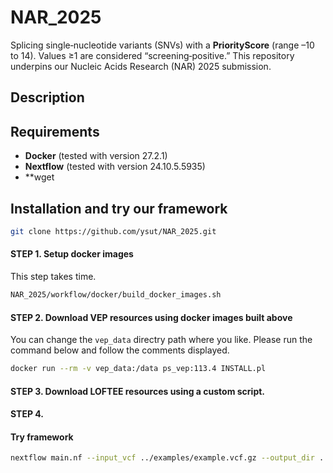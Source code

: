 # NAR_2025
Splicing single‑nucleotide variants (SNVs) with a **PriorityScore** (range –10 to 14). Values ≥1 are considered “screening‑positive.” This repository underpins our Nucleic Acids Research (NAR) 2025 submission.

## Description



## Requirements
- **Docker** (tested with version 27.2.1)  
- **Nextflow** (tested with version 24.10.5.5935)
- **wget


## Installation and try our framework

```bash
git clone https://github.com/ysut/NAR_2025.git
```

#### STEP 1. Setup docker images
This step takes time.
```bash
NAR_2025/workflow/docker/build_docker_images.sh
```

#### STEP 2. Download VEP resources using docker images built above
You can change the `vep_data` directry path where you like.
Please run the command below and follow the comments displayed.
```bash
docker run --rm -v vep_data:/data ps_vep:113.4 INSTALL.pl
```

#### STEP 3. Download LOFTEE resources using a custom script.


#### STEP 4. 


#### Try framework
```bash
nextflow main.nf --input_vcf ../examples/example.vcf.gz --output_dir ../examples
```